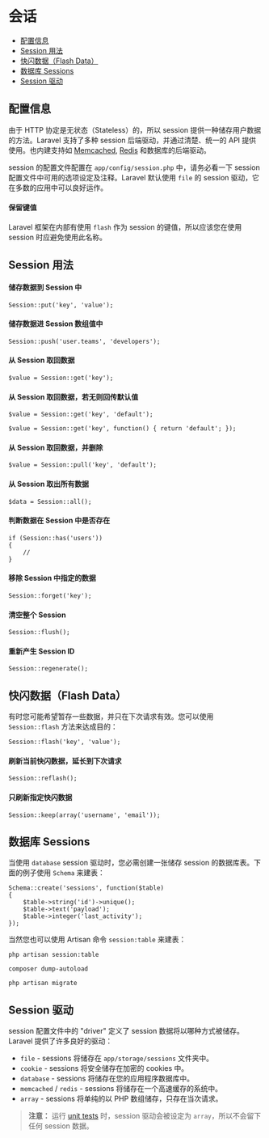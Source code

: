 # 会话

- [配置信息](#configuration)
- [Session 用法](#session-usage)
- [快闪数据（Flash Data）](#flash-data)
- [数据库 Sessions](#database-sessions)
- [Session 驱动](#session-drivers)

<a name="configuration"></a>
## 配置信息

由于 HTTP 协定是无状态（Stateless）的，所以 session 提供一种储存用户数据的方法。Laravel 支持了多种 session 后端驱动，并通过清楚、统一的 API 提供使用。也内建支持如 [Memcached](http://memcached.org), [Redis](http://redis.io) 和数据库的后端驱动。

session 的配置文件配置在 `app/config/session.php` 中，请务必看一下 session 配置文件中可用的选项设定及注释。Laravel 默认使用 `file` 的 session 驱动，它在多数的应用中可以良好运作。

#### 保留键值

Laravel 框架在内部有使用 `flash` 作为 session 的键值，所以应该您在使用 session 时应避免使用此名称。


<a name="session-usage"></a>
## Session 用法

#### 储存数据到 Session 中

	Session::put('key', 'value');

#### 储存数据进 Session 数组值中

	Session::push('user.teams', 'developers');

#### 从 Session 取回数据

	$value = Session::get('key');

#### 从 Session 取回数据，若无则回传默认值

	$value = Session::get('key', 'default');

	$value = Session::get('key', function() { return 'default'; });

#### 从 Session 取回数据，并删除

	$value = Session::pull('key', 'default');

#### 从 Session 取出所有数据

	$data = Session::all();

#### 判断数据在 Session 中是否存在

	if (Session::has('users'))
	{
		//
	}

#### 移除 Session 中指定的数据

	Session::forget('key');

#### 清空整个 Session

	Session::flush();

#### 重新产生 Session ID

	Session::regenerate();

<a name="flash-data"></a>
## 快闪数据（Flash Data）

有时您可能希望暂存一些数据，并只在下次请求有效。您可以使用 `Session::flash` 方法来达成目的：

	Session::flash('key', 'value');

#### 刷新当前快闪数据，延长到下次请求

	Session::reflash();

#### 只刷新指定快闪数据

	Session::keep(array('username', 'email'));

<a name="database-sessions"></a>
## 数据库 Sessions

当使用 `database` session 驱动时，您必需创建一张储存 session 的数据库表。下面的例子使用 `Schema` 来建表：

	Schema::create('sessions', function($table)
	{
		$table->string('id')->unique();
		$table->text('payload');
		$table->integer('last_activity');
	});

当然您也可以使用 Artisan 命令 `session:table` 来建表：

	php artisan session:table

	composer dump-autoload

	php artisan migrate

<a name="session-drivers"></a>
## Session 驱动

session 配置文件中的 "driver" 定义了 session 数据将以哪种方式被储存。Laravel 提供了许多良好的驱动：

- `file` - sessions 将储存在 `app/storage/sessions` 文件夹中。
- `cookie` - sessions 将安全储存在加密的 cookies 中。
- `database` - sessions 将储存在您的应用程序数据库中。
- `memcached` / `redis` - sessions 将储存在一个高速缓存的系统中。
- `array` - sessions 将单纯的以 PHP 数组储存，只存在当次请求。

> **注意：** 运行 [unit tests](/docs/testing) 时，session 驱动会被设定为 `array`，所以不会留下任何 session 数据。
